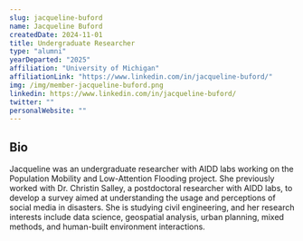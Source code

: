 ```yaml
---
slug: jacqueline-buford
name: Jacqueline Buford
createdDate: 2024-11-01
title: Undergraduate Researcher
type: "alumni"
yearDeparted: "2025"
affiliation: "University of Michigan"
affiliationLink: "https://www.linkedin.com/in/jacqueline-buford/"
img: /img/member-jacqueline-buford.png
linkedin: https://www.linkedin.com/in/jacqueline-buford/
twitter: ""
personalWebsite: ""
---
```


## Bio
Jacqueline was an undergraduate researcher with AIDD labs working on the Population Mobility and Low-Attention Flooding project. She previously worked with Dr. Christin Salley, a postdoctoral researcher with AIDD labs, to develop a survey aimed at understanding the usage and perceptions of social media in disasters. She is studying civil engineering, and her research interests include data science, geospatial analysis, urban planning, mixed methods, and human-built environment interactions. 